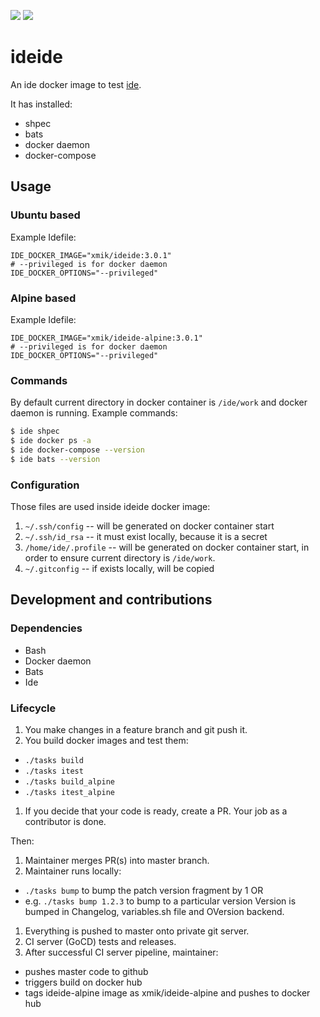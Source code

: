 [![](https://images.microbadger.com/badges/image/xmik/ideide.svg)](https://microbadger.com/images/xmik/ideide "Get your own image badge on microbadger.com")
[![](https://images.microbadger.com/badges/image/xmik/ideide-alpine.svg)](https://microbadger.com/images/xmik/ideide-alpine "Get your own image badge on microbadger.com")

# ideide

An ide docker image to test [ide](https://github.com/ai-traders/ide).

It has installed:
 * shpec
 * bats
 * docker daemon
 * docker-compose

## Usage
### Ubuntu based
Example Idefile:
```
IDE_DOCKER_IMAGE="xmik/ideide:3.0.1"
# --privileged is for docker daemon
IDE_DOCKER_OPTIONS="--privileged"
```
### Alpine based
Example Idefile:
```
IDE_DOCKER_IMAGE="xmik/ideide-alpine:3.0.1"
# --privileged is for docker daemon
IDE_DOCKER_OPTIONS="--privileged"
```

### Commands
By default current directory in docker container is `/ide/work` and docker daemon
 is running. Example commands:
```bash
$ ide shpec
$ ide docker ps -a
$ ide docker-compose --version
$ ide bats --version
```

### Configuration
Those files are used inside ideide docker image:

1. `~/.ssh/config` -- will be generated on docker container start
2. `~/.ssh/id_rsa` -- it must exist locally, because it is a secret
3. `/home/ide/.profile` -- will be generated on docker container start, in
   order to ensure current directory is `/ide/work`.
4. `~/.gitconfig` -- if exists locally, will be copied

## Development and contributions
### Dependencies
* Bash
* Docker daemon
* Bats
* Ide

### Lifecycle
1. You make changes in a feature branch and git push it.
1. You build docker images and test them:
  * `./tasks build`
  * `./tasks itest`
  * `./tasks build_alpine`
  * `./tasks itest_alpine`
1. If you decide that your code is ready, create a PR. Your job as a contributor
is done.

Then:
1. Maintainer merges PR(s) into master branch.
1. Maintainer runs locally:
  * `./tasks bump` to bump the patch version fragment by 1 OR
  * e.g. `./tasks bump 1.2.3` to bump to a particular version
    Version is bumped in Changelog, variables.sh file and OVersion backend.
1. Everything is pushed to master onto private git server.
1. CI server (GoCD) tests and releases.
1. After successful CI server pipeline, maintainer:
  * pushes master code to github
  * triggers build on docker hub
  * tags ideide-alpine image as xmik/ideide-alpine and pushes to docker hub
